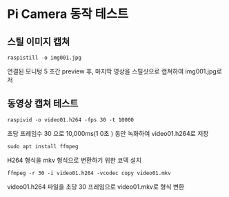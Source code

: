 # Pi Camera 동작 테스트

## 스틸 이미지 캡쳐

```
raspistill -o img001.jpg
```

연결된 모니텅 5 초간 preview 후, 마지막 영상을 스틸샷으로 캡쳐하여 img001.jpg로 저

## 동영상 캡쳐 테스트

```
raspivid -o video01.h264 -fps 30 -t 10000
```

초당 프레임수 30 으로 10,000ms(1 0초 ) 동안 녹화하여 video01.h264로 저장

```
sudo apt install ffmpeg
```

H264 형식을 mkv 형식으로 변환하기 위한 코덱 설치

```
ffmpeg -r 30 -i video01.h264 -vcodec copy video01.mkv
```

video01.h264 파일을 초당 30 프레임으로 video01.mkv로 형식 변환
